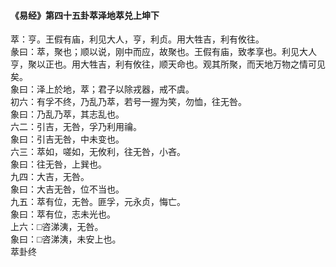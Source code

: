 <font face=微软雅黑>

#### 《易经》第四十五卦萃泽地萃兑上坤下   

萃：亨。王假有庙，利见大人，亨，利贞。用大牲吉，利有攸往。   
彖曰：萃，聚也；顺以说，刚中而应，故聚也。王假有庙，致孝享也。利见大人亨，聚以正也。用大牲吉，利有攸往，顺天命也。观其所聚，而天地万物之情可见矣。   
象曰：泽上於地，萃；君子以除戎器，戒不虞。   
初六：有孚不终，乃乱乃萃，若号一握为笑，勿恤，往无咎。   
象曰：乃乱乃萃，其志乱也。   
六二：引吉，无咎，孚乃利用禴。   
象曰：引吉无咎，中未变也。   
六三：萃如，嗟如，无攸利，往无咎，小吝。   
象曰：往无咎，上巽也。   
九四：大吉，无咎。   
象曰：大吉无咎，位不当也。   
九五：萃有位，无咎。匪孚，元永贞，悔亡。   
象曰：萃有位，志未光也。   
上六：□咨涕洟，无咎。   
象曰：□咨涕洟，未安上也。   
萃卦终   

</font>
